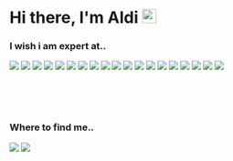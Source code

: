 <div align="left">
   <h1>Hi there, I'm Aldi <img src="https://media.giphy.com/media/hvRJCLFzcasrR4ia7z/giphy.gif" width="25px"> </h1>
</div>

<h3>I wish i am expert at..</h3>
<p>
  <img src=https://img.shields.io/badge/Ruby-CC342D?style=for-the-badge&logo=ruby&logoColor=white />
  <img src=https://img.shields.io/badge/Ruby_on_Rails-CC0000?style=for-the-badge&logo=ruby-on-rails&logoColor=white />
  <img src=https://img.shields.io/badge/redis-%23DD0031.svg?&style=for-the-badge&logo=redis&logoColor=white />
  <img src=https://img.shields.io/badge/Netlify-00C7B7?style=for-the-badge&logo=netlify&logoColor=white />
  <img src=https://img.shields.io/badge/Tailwind_CSS-38B2AC?style=for-the-badge&logo=tailwind-css&logoColor=white />
  <img src=https://img.shields.io/badge/Go-00ADD8?style=for-the-badge&logo=go&logoColor=white />
  <img src=https://img.shields.io/badge/docker-%230db7ed.svg?style=for-the-badge&logo=docker&logoColor=white />
  <img src=https://img.shields.io/badge/PostgreSQL-316192?style=for-the-badge&logo=postgresql&logoColor=white />
  <img src=https://img.shields.io/badge/Insomnia-4000BF?logo=insomnia&logoColor=white&style=for-the-badge />
  <img src=https://img.shields.io/badge/Heroku-430098?style=for-the-badge&logo=heroku&logoColor=white />
  <img src=https://img.shields.io/badge/Node.js-43853D?style=for-the-badge&logo=node.js&logoColor=white />
  <img src=https://img.shields.io/badge/MongoDB-4EA94B?style=for-the-badge&logo=mongodb&logoColor=white />
  <img src=https://img.shields.io/badge/Vue.js-35495E?style=for-the-badge&logo=vue.js&logoColor=4FC08D />
  <img src=https://img.shields.io/badge/sequelize-323330?style=for-the-badge&logo=sequelize&logoColor=blue />
  <img src=https://img.shields.io/badge/Jest-323330?style=for-the-badge&logo=Jest&logoColor=white />
  <img src=https://img.shields.io/badge/MySQL-00000F?style=for-the-badge&logo=mysql&logoColor=white />
  <img src=https://img.shields.io/badge/Apache%20Kafka-000?style=for-the-badge&logo=apachekafka />
 <img src=https://img.shields.io/badge/JavaScript-F7DF1E?style=for-the-badge&logo=JavaScript&logoColor=white />
 <img src=https://img.shields.io/badge/Sass-CC6699?style=for-the-badge&logo=sass&logoColor=white />
</p>
<br/><br/><br/>
<h3>Where to find me..</h3>
<p>
  <a href="https://id.linkedin.com/in/aldi-nofrizal-02075912a" target="_blank"><img src=https://img.shields.io/badge/linkedin-%230077B5.svg?style=for-the-badge&logo=linkedin&logoColor=white /></a>
  <a href="https://medium.com/@aldinofrizal" target="_blank"><img src=https://img.shields.io/badge/Medium-12100E?style=for-the-badge&logo=medium&logoColor=white /></a>
</p>


<!---
bumpaheyho/bumpaheyho is a ✨ special ✨ repository because its `README.md` (this file) appears on your GitHub profile.
You can click the Preview link to take a look at your changes.
--->
